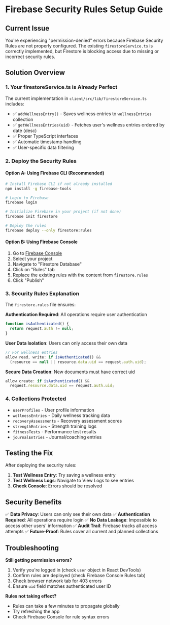# Firebase Security Rules Setup Guide

## Current Issue
You're experiencing "permission-denied" errors because Firebase Security Rules are not properly configured. The existing `firestoreService.ts` is correctly implemented, but Firestore is blocking access due to missing or incorrect security rules.

## Solution Overview

### 1. Your firestoreService.ts is Already Perfect
The current implementation in `client/src/lib/firestoreService.ts` includes:
- ✅ `addWellnessEntry()` - Saves wellness entries to `wellnessEntries` collection
- ✅ `getWellnessEntries(uid)` - Fetches user's wellness entries ordered by date (desc)
- ✅ Proper TypeScript interfaces
- ✅ Automatic timestamp handling
- ✅ User-specific data filtering

### 2. Deploy the Security Rules

#### Option A: Using Firebase CLI (Recommended)
```bash
# Install Firebase CLI if not already installed
npm install -g firebase-tools

# Login to Firebase
firebase login

# Initialize Firebase in your project (if not done)
firebase init firestore

# Deploy the rules
firebase deploy --only firestore:rules
```

#### Option B: Using Firebase Console
1. Go to [Firebase Console](https://console.firebase.google.com)
2. Select your project
3. Navigate to "Firestore Database"
4. Click on "Rules" tab
5. Replace the existing rules with the content from `firestore.rules`
6. Click "Publish"

### 3. Security Rules Explanation

The `firestore.rules` file ensures:

**Authentication Required**: All operations require user authentication
```javascript
function isAuthenticated() {
  return request.auth != null;
}
```

**User Data Isolation**: Users can only access their own data
```javascript
// For wellness entries
allow read, write: if isAuthenticated() && 
  (resource == null || resource.data.uid == request.auth.uid);
```

**Secure Data Creation**: New documents must have correct uid
```javascript
allow create: if isAuthenticated() && 
  request.resource.data.uid == request.auth.uid;
```

### 4. Collections Protected
- `userProfiles` - User profile information
- `wellnessEntries` - Daily wellness tracking data
- `recoveryAssessments` - Recovery assessment scores
- `strengthEntries` - Strength training logs
- `fitnessTests` - Performance test results
- `journalEntries` - Journal/coaching entries

## Testing the Fix

After deploying the security rules:

1. **Test Wellness Entry**: Try saving a wellness entry
2. **Test Wellness Logs**: Navigate to View Logs to see entries
3. **Check Console**: Errors should be resolved

## Security Benefits

✅ **Data Privacy**: Users can only see their own data
✅ **Authentication Required**: All operations require login
✅ **No Data Leakage**: Impossible to access other users' information
✅ **Audit Trail**: Firebase tracks all access attempts
✅ **Future-Proof**: Rules cover all current and planned collections

## Troubleshooting

**Still getting permission errors?**
1. Verify you're logged in (check `user` object in React DevTools)
2. Confirm rules are deployed (check Firebase Console Rules tab)
3. Check browser network tab for 403 errors
4. Ensure `uid` field matches authenticated user ID

**Rules not taking effect?**
- Rules can take a few minutes to propagate globally
- Try refreshing the app
- Check Firebase Console for rule syntax errors